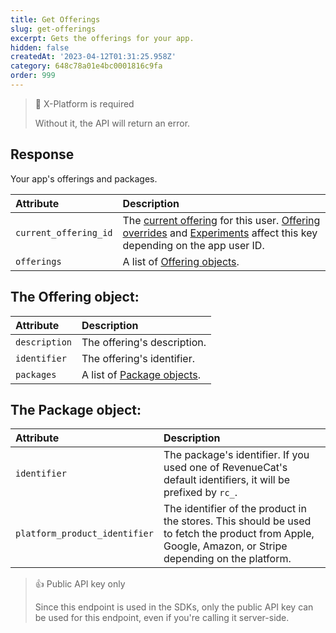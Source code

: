 ```yaml
---
title: Get Offerings
slug: get-offerings
excerpt: Gets the offerings for your app.
hidden: false
createdAt: '2023-04-12T01:31:25.958Z'
category: 648c78a01e4bc0001816c9fa
order: 999
---
```

> 📘 X-Platform is required
> 
> Without it, the API will return an error.

## Response

Your app's offerings and packages.

| Attribute             | Description                                                                                                                                                                                               |
| :-------------------- | :-------------------------------------------------------------------------------------------------------------------------------------------------------------------------------------------------------- |
| `current_offering_id` | The [current offering](doc:entitlements#creating-an-offering) for this user. [Offering overrides](ref:override-offering) and [Experiments](doc:experiments) affect this key depending on the app user ID. |
| `offerings`           | A list of [Offering objects](ref:get-offerings#the-offering-object).                                                                                                                                      |

## The Offering object:

| Attribute     | Description                                                        |
| :------------ | :----------------------------------------------------------------- |
| `description` | The offering's description.                                        |
| `identifier`  | The offering's identifier.                                         |
| `packages`    | A list of [Package objects](ref:get-offerings#the-package-object). |

## The Package object:

| Attribute                     | Description                                                                                                                                            |
| :---------------------------- | :----------------------------------------------------------------------------------------------------------------------------------------------------- |
| `identifier`                  | The package's identifier. If you used one of RevenueCat's default identifiers, it will be prefixed by `rc_`.                                           |
| `platform_product_identifier` | The identifier of the product in the stores. This should be used to fetch the product from Apple, Google, Amazon, or Stripe depending on the platform. |

> 👍 Public API key only
> 
> Since this endpoint is used in the SDKs, only the public API key can be used for this endpoint, even if you're calling it server-side.